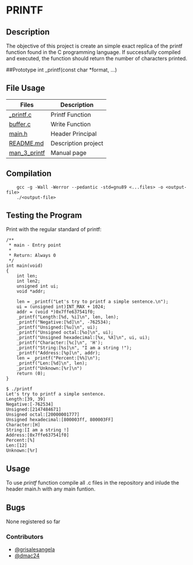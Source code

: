 # PRINTF

## Description
The objective of this project is create an simple exact replica of the printf function found in the C programming language. If successfully compiled and executed, the function should return the number of characters printed.

##Prototype
int _printf(const char *format, ...)

## File Usage

Files|Description
--|--
[_printf.c](._printf.c) | Printf Function
[buffer.c](._putchar.c)| Write Function
[main.h](.holberton.h)| Header Principal
[README.md](.README.md)| Description project
[man_3_printf](.man_3_printf)| Manual page

## Compilation
```
	gcc -g -Wall -Werror --pedantic -std=gnu89 <...files> -o <output-file>
	./<output-file>
```

## Testing the Program
Print with the regular standard of printf:
```
/**
 * main - Entry point
 *
 * Return: Always 0
 */
int main(void)
{
    int len;
    int len2;
    unsigned int ui;
    void *addr;

    len = _printf("Let's try to printf a simple sentence.\n");
    ui = (unsigned int)INT_MAX + 1024;
    addr = (void *)0x7ffe637541f0;
    _printf("Length:[%d, %i]\n", len, len);
    _printf("Negative:[%d]\n", -762534);
    _printf("Unsigned:[%u]\n", ui);
    _printf("Unsigned octal:[%o]\n", ui);
    _printf("Unsigned hexadecimal:[%x, %X]\n", ui, ui);
    _printf("Character:[%c]\n", 'H');
    _printf("String:[%s]\n", "I am a string !");
    _printf("Address:[%p]\n", addr);
    len = _printf("Percent:[%%]\n");
    _printf("Len:[%d]\n", len);
    _printf("Unknown:[%r]\n")
    return (0);
}
```
```
$ ./printf
Let's try to printf a simple sentence.
Length:[39, 39]
Negative:[-762534]
Unsigned:[2147484671]
Unsigned octal:[20000001777]
Unsigned hexadecimal:[800003ff, 800003FF]
Character:[H]
String:[I am a string !]
Address:[0x7ffe637541f0]
Percent:[%]
Len:[12]
Unknown:[%r]
```

## Usage

To use _printf_ function compile all .c files in the repository and inlude the header main.h with any main funtion.

## Bugs

None registered so far

### Contributors

* [@grisalesangela](https://github.com/grisalesangela)
* [@dmac24](https://github.com/dmac24)

